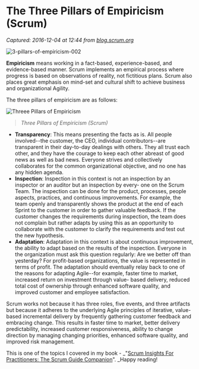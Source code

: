 # The Three Pillars of Empiricism (Scrum) 

_Captured: 2016-12-04 at 12:44 from [blog.scrum.org](https://blog.scrum.org/three-pillars-empiricism-scrum/)_

![3-pillars-of-empiricism-002](https://s3.amazonaws.com/scrumorg-blog/wp-content/uploads/2016/12/04023334/3-Pillars-of-empiricism.002-750x410.jpeg)

**Empiricism** means working in a fact-based, experience-based, and evidence-based manner. Scrum implements an empirical process where progress is based on observations of reality, not fictitious plans. Scrum also places great emphasis on mind-set and cultural shift to achieve business and organizational Agility.

The three pillars of empiricism are as follows:

![Threee Pillars of Empiricism](https://s3.amazonaws.com/scrumorg-blog/wp-content/uploads/2016/12/04013008/3-pillars-220x300.png)

> _Three Pillars of Empiricism (Scrum)_

  * **Transparency**: This means presenting the facts as is. All people involved--the customer, the CEO, individual contributors--are transparent in their day-to-day dealings with others. They all trust each other, and they have the courage to keep each other abreast of good news as well as bad news. Everyone strives and collectively collaborates for the common organizational objective, and no one has any hidden agenda.
  * **Inspection**: Inspection in this context is not an inspection by an inspector or an auditor but an inspection by every- one on the Scrum Team. The inspection can be done for the product, processes, people aspects, practices, and continuous improvements. For example, the team openly and transparently shows the product at the end of each Sprint to the customer in order to gather valuable feedback. If the customer changes the requirements during inspection, the team does not complain but rather adapts by using this as an opportunity to collaborate with the customer to clarify the requirements and test out the new hypothesis.
  * **Adaptation**: Adaptation in this context is about continuous improvement, the ability to adapt based on the results of the inspection. Everyone in the organization must ask this question regularly: Are we better off than yesterday? For profit-based organizations, the value is represented in terms of profit. The adaptation should eventually relay back to one of the reasons for adapting Agile--for example, faster time to market, increased return on investment through value- based delivery, reduced total cost of ownership through enhanced software quality, and improved customer and employee satisfaction.

Scrum works not because it has three roles, five events, and three artifacts but because it adheres to the underlying Agile principles of iterative, value-based incremental delivery by frequently gathering customer feedback and embracing change. This results in faster time to market, better delivery predictability, increased customer responsiveness, ability to change direction by managing changing priorities, enhanced software quality, and improved risk management.

This is one of the topics I covered in my book - _"[Scrum Insights For Practitioners: The Scrum Guide Companion](https://www.amazon.com/dp/0692807179)". _Happy reading!
